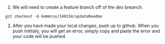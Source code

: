 1. We will need to create a feature branch off of the dev breanch.
```
git checkout -b kemmrus/140154/updateReadme
```
2. After you have made your local changes, push up to github. When you push inititaly, you will get an error, simply copy and paste the error and your code will be pushed.
